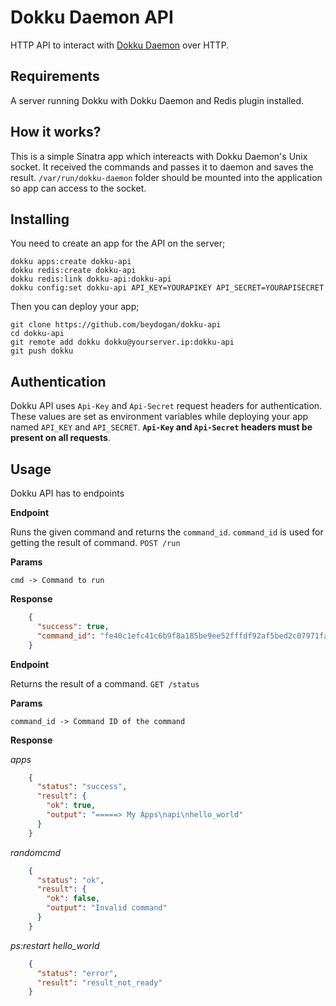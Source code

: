 # Dokku Daemon API

HTTP API to interact with  [Dokku Daemon](https://github.com/dokku/dokku-daemon) over HTTP.

## Requirements 

A server running Dokku with Dokku Daemon and Redis plugin installed.

## How it works?

This is a simple Sinatra app which intereacts with Dokku Daemon's Unix socket. It received the commands and passes it to daemon and saves the result. `/var/run/dokku-daemon` folder should be mounted into the application so app can access to the socket.

## Installing

You need to create an app for the API on the server;

    dokku apps:create dokku-api
    dokku redis:create dokku-api
    dokku redis:link dokku-api:dokku-api
    dokku config:set dokku-api API_KEY=YOURAPIKEY API_SECRET=YOURAPISECRET
    
Then you can deploy your app;

    git clone https://github.com/beydogan/dokku-api
    cd dokku-api
    git remote add dokku dokku@yourserver.ip:dokku-api
    git push dokku


## Authentication

Dokku API uses `Api-Key` and `Api-Secret` request headers for authentication. These values are set as environment variables while deploying your app named `API_KEY` and `API_SECRET`. **`Api-Key` and `Api-Secret` headers must be present on all requests**.

## Usage

Dokku API has to endpoints

**Endpoint**

Runs the given command and returns the `command_id`. `command_id` is used for getting the result of command.
`POST /run`

**Params**

    cmd -> Command to run
    
**Response** 

```json
    {
      "success": true,
      "command_id": "fe40c1efc41c6b9f8a185be9ee52fffdf92af5bed2c07971fa38cf237be84f4e"
    }
```
**Endpoint**

Returns the result of a command. 
`GET /status`

**Params**

    command_id -> Command ID of the command
    
**Response** 
    
*apps*

```json
    {
      "status": "success",
      "result": {
        "ok": true,
        "output": "=====> My Apps\napi\nhello_world"
      }
    }
```

*randomcmd*

```json
    {
      "status": "ok",
      "result": {
        "ok": false,
        "output": "Invalid command"
      }
    }
```    
*ps:restart hello_world*

```json
    {
      "status": "error",
      "result": "result_not_ready"
    }
```

